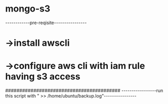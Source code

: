 # mongo-s3

------------pre-reqisite----------------
# ->install awscli
# ->configure aws cli with iam rule having s3 access


#########################################
-----------------run this script with " >> /home/ubuntu/backup.log"----------------
